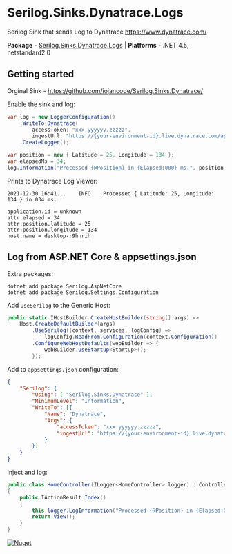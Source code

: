 # Serilog.Sinks.Dynatrace.Logs #

Serilog Sink that sends Log to Dynatrace https://www.dynatrace.com/

**Package** - [Serilog.Sinks.Dynatrace.Logs](http://nuget.org/packages/serilog.sinks.dynatrace.logs) | **Platforms** - .NET 4.5, netstandard2.0

## Getting started

Orginal Sink - https://github.com/iojancode/Serilog.Sinks.Dynatrace/

Enable the sink and log:
```csharp
var log = new LoggerConfiguration()
    .WriteTo.Dynatrace(
        accessToken: "xxx.yyyyyy.zzzzz",
        ingestUrl: "https://{your-environment-id}.live.dynatrace.com/api/v2/logs/ingest")
    .CreateLogger();

var position = new { Latitude = 25, Longitude = 134 };
var elapsedMs = 34;
log.Information("Processed {@Position} in {Elapsed:000} ms.", position, elapsedMs);
```

Prints to Dynatrace Log Viewer:
```
2021-12-30 16:41...    INFO    Processed { Latitude: 25, Longitude: 134 } in 034 ms.

application.id = unknown
attr.elapsed = 34
attr.position.latitude = 25
attr.position.longitude = 134
host.name = desktop-r9hnrih
```

## Log from ASP.NET Core & appsettings.json

Extra packages:
```shell
dotnet add package Serilog.AspNetCore
dotnet add package Serilog.Settings.Configuration
```

Add `UseSerilog` to the Generic Host:
```csharp
public static IHostBuilder CreateHostBuilder(string[] args) =>
    Host.CreateDefaultBuilder(args)
        .UseSerilog((context, services, logConfig) => 
            logConfig.ReadFrom.Configuration(context.Configuration))
        .ConfigureWebHostDefaults(webBuilder => {
            webBuilder.UseStartup<Startup>();
        });
```

Add to `appsettings.json` configuration:
```json
{
    "Serilog": {
        "Using": [ "Serilog.Sinks.Dynatrace" ],
        "MinimumLevel": "Information",
        "WriteTo": [{
            "Name": "Dynatrace",
            "Args": {
                "accessToken": "xxx.yyyyyy.zzzzz",
                "ingestUrl": "https://{your-environment-id}.live.dynatrace.com/api/v2/logs/ingest"
            }
        }]
    }
}
```

Inject and log:
```csharp
public class HomeController(ILogger<HomeController> logger) : Controller
{
    public IActionResult Index()
    {
        this.logger.LogInformation("Processed {@Position} in {Elapsed:000} ms.", new { Latitude = 25, Longitude = 134 }, 34);
        return View();
    }
}
```

[![Nuget](https://img.shields.io/nuget/v/serilog.sinks.dynatrace.logs.svg)](https://www.nuget.org/packages/Serilog.Sinks.Dynatrace.Logs/)
